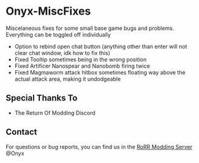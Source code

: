 # Onyx-MiscFixes

Miscelaneous fixes for some small base game bugs and problems.
Everything can be toggled off individually

- Option to rebind open chat button (anything other than enter will not clear chat window, idk how to fix this)
- Fixed Tooltip sometimes being in the wrong position
- Fixed Artificer Nanospear and Nanobomb firing twice
- Fixed Magmaworm attack hitbox sometimes floating way above the actual attack area, making it undodgeable

## Special Thanks To
* The Return Of Modding Discord

## Contact
For questions or bug reports, you can find us in the [RoRR Modding Server](https://discord.gg/VjS57cszMq) @Onyx
